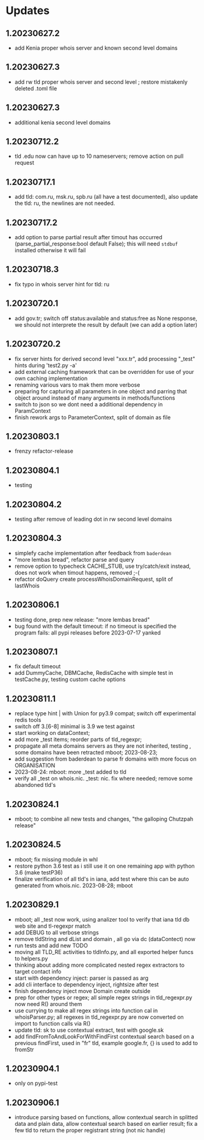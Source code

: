 # Updates
## 1.20230627.2
  * add Kenia proper whois server and known second level domains
## 1.20230627.3
  * add rw tld proper whois server and second level ; restore mistakenly deleted .toml file
## 1.20230627.3
  * additional kenia second level domains
## 1.20230712.2
  * tld .edu now can have up to 10 nameservers; remove action on pull request
## 1.20230717.1
  * add tld: com.ru, msk.ru, spb.ru  (all have a test documented), also update the tld: ru, the newlines are not needed.
## 1.20230717.2
  * add option to parse partial result after timout has occurred (parse_partial_response:bool default False); this will need `stdbuf` installed otherwise it will fail
## 1.20230718.3
  * fix typo in whois server hint for tld: ru
## 1.20230720.1
  * add gov.tr; switch off status:available and status:free as None response, we should not interprete the result by default (we can add a option later)
## 1.20230720.2
  * fix server hints for derived second level "xxx.tr", add processing "_test" hints during 'test2.py -a'
  * add external caching framework that can be overridden for use of your own caching implementation
  * renaming various vars to mak them more verbose
  * preparing for capturing all parameters in one object and parring that object around instead of many arguments in methods/functions
  * switch to json so we dont need a additional dependency in ParamContext
  * finish rework args to ParameterContext, split of domain as file
## 1.20230803.1
  * frenzy refactor-release
## 1.20230804.1
  * testing
## 1.20230804.2
  * testing after remove of leading dot in rw second level domains
## 1.20230804.3
  * simplefy cache implementation after feedback from `baderdean`
  * "more lembas bread", refactor parse and query
  * remove option to typecheck CACHE_STUB, use try/catch/exit instead, does not work when timout happens, removed ;-(
  * refactor doQuery create processWhoisDomainRequest, split of lastWhois
## 1.20230806.1
  * testing done, prep new release: "more lembas bread"
  * bug found with the default timeout: if no timeout is specified the program fails: all pypi releases before 2023-07-17 yanked
## 1.20230807.1
  * fix default timeout
  * add DummyCache, DBMCache, RedisCache with simple test in testCache.py, testing custom cache options
## 1.20230811.1
  * replace type hint | with Union for py3.9 compat; switch off experimental redis tools
  * switch off 3.[6-8] minimal is 3.9 we test against
  * start working on dataContext;
  * add more \_test items; reorder parts of tld_regexpr;
  * propagate all meta domains servers as they are not inherited, testing , some domains have been retracted mboot; 2023-08-23;
  * add suggestion from baderdean to parse fr domains with more focus on ORGANISATION
  * 2023-08-24: mboot: more \_test added to tld
  * verify all \_test on whois.nic.<tld> \_test: nic.<tld> fix where needed; remove some abandoned tld's
## 1.20230824.1
  * mboot; to combine all new tests and changes, "the galloping Chutzpah release"
## 1.20230824.5
  * mboot; fix missing module in whl
  * restore python 3.6 test as i still use it on one remaining app with python 3.6 (make testP36)
  * finalize verification of all tld's in iana, add test where this can be auto generated from whois.nic.<tld> 2023-08-28; mboot
## 1.20230829.1
  * mboot; all \_test now work, using analizer tool to verify that iana tld db web site and tl-regexpr match
  * add DEBUG to all verbose strings
  * remove tldString and dList and domain , all go via dc (dataContect) now
  * run tests and add new TODO
  * moving all TLD_RE activities to tldInfo.py, and all exported helper funcs to helpers.py
  * thinking about adding more complicated nested regex extractors to target contact info
  * start with dependency inject: parser is passed as arg
  * add cli interface to dependency inject, rightsize after test
  * finish dependency inject move Domain create outside
  * prep for other types or regex; all simple regex strings in tld_regexpr.py now need R() around them
  * use currying to make all regex strings into function cal in whoisParser.py; all regexes in tld_regexpr.py are now converted on import to function calls via R()
  * update tld: sk to use contextual extract, test with google.sk
  * add findFromToAndLookForWithFindFirst contextual search based on a previous findFirst, used in "fr" tld, example google.fr, {} is used to add to fromStr
## 1.20230904.1
  * only on pypi-test
## 1.20230906.1
  * introduce parsing based on functions, allow contextual search in splitted data and plain data, allow contextual search based on earlier result; fix a few tld to return the proper registrant string (not nic handle)
